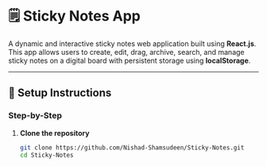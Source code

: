 # 🗒️ Sticky Notes App

A dynamic and interactive sticky notes web application built using **React.js**. This app allows users to create, edit, drag, archive, search, and manage sticky notes on a digital board with persistent storage using **localStorage**.

---

## 🚀 Setup Instructions

### Step-by-Step

1. **Clone the repository**
   ```bash
   git clone https://github.com/Nishad-Shamsudeen/Sticky-Notes.git
   cd Sticky-Notes
